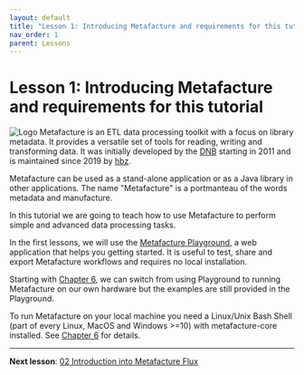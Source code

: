 ```yaml
---
layout: default
title: "Lesson 1: Introducing Metafacture and requirements for this tutorial"
nav_order: 1
parent: Lessons
---
```


# Lesson 1: Introducing Metafacture and requirements for this tutorial

![Logo](https://metafacture.org/img/metafacture.png)
Metafacture is an ETL data processing toolkit with a focus on library metadata.
It provides a versatile set of tools for reading, writing and transforming data.
It was initially developed by the [DNB](https://www.dnb.de) starting in 2011 and is maintained since 2019 by [hbz](https://www.hbz-nrw.de/).

Metafacture can be used as a stand-alone application or as a Java library in other applications.
The name "Metafacture" is a portmanteau of the words metadata and manufacture.

In this tutorial we are going to teach how to use Metafacture to perform simple and advanced data processing tasks.

In the first lessons, we will use the [Metafacture Playground](https://metafacture.org/playground/), a web application that helps you getting started. It is useful to test, share and export Metafacture workflows and requires no local installation.

Starting with [Chapter 6](./06_MetafactureCLI.html), we can switch from using Playground to running Metafacture on our own hardware but the examples are still provided in the Playground.

To run Metafacture on your local machine you need a Linux/Unix Bash Shell (part of every Linux, MacOS and Windows >=10) with metafacture-core installed. See [Chapter 6](./06_MetafactureCLI.html) for details.

---------------

**Next lesson**: [02 Introduction into Metafacture Flux](./02_Introduction_into_Metafacture-Flux.html)
